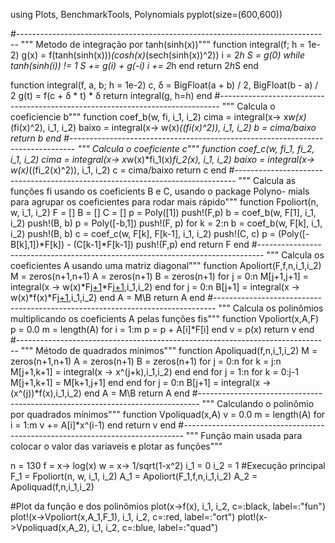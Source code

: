
using Plots, BenchmarkTools, Polynomials
pyplot(size=(600,600))

#------------------------------------------------------------------------------
""" Metodo de integração por tanh(sinh(x))"""
function integral(f; h = 1e-2)
  g(x) = f(tanh(sinh(x)))*(cosh(x)*(sech(sinh(x))^2))
  i = 2*h
  S = g(0)
  while tanh(sinh(i)) != 1
    S += g(i) + g(-i)
    i += 2*h
  end
  return 2*h*S
end

function integral(f, a, b; h = 1e-2)
  c, δ = BigFloat(a + b) / 2, BigFloat(b - a) / 2
  g(t) = f(c + δ * t) * δ
  return integral(g, h=h)
end
#------------------------------------------------------------------------------
""" Calcula o coeficiencie b"""
function coef_b(w, fi, i_1, i_2)
    cima = integral(x-> x*w(x)*(fi(x)^2), i_1, i_2)
    baixo = integral(x-> w(x)*((fi(x)^2)), i_1, i_2)
    b = cima/baixo
    return b
end
#-------------------------------------------------------------------------------
""" Calcula o coeficiente c"""
function coef_c(w, fi_1, fi_2, i_1, i_2)
    cima = integral(x-> x*w(x)*fi_1(x)*fi_2(x), i_1, i_2)
    baixo = integral(x-> w(x)*((fi_2(x)^2)), i_1, i_2)
    c = cima/baixo
    return c
end
#------------------------------------------------------------------------------
""" Calcula as funções fi usando os coeficients B e C, usando o package Polyno-
mials para agrupar os coeficientes para rodar mais rápido"""
function Fpoliort(n, w, i_1, i_2)
    F = []
    B = []
    C = []
    p = Poly([1])
    push!(F,p)
    b = coef_b(w, F[1], i_1, i_2)
    push!(B, b)
    p = Poly([-b,1])
    push!(F, p)
    for k = 2:n
        b = coef_b(w, F[k], i_1, i_2)
        push!(B, b)
        c = coef_c(w, F[k], F[k-1], i_1, i_2)
        push!(C, c)
        p = (Poly([-B[k],1])*F[k]) - (C[k-1]*F[k-1])
        push!(F,p)
    end
    return F
end
#-------------------------------------------------------------------------------
""" Calcula os coeficientes A usando uma matriz diagonal"""
function Apoliort(F,f,n,i_1,i_2)
    M = zeros(n+1,n+1)
    A = zeros(n+1)
    B = zeros(n+1)
    for j = 0:n
            M[j+1,j+1] = integral(x -> w(x)*F[j+1](x)*F[j+1](x),i_1,i_2)
    end
    for j = 0:n
        B[j+1] = integral(x -> w(x)*f(x)*F[j+1](x),i_1,i_2)
    end
    A = M\B
    return A
end
#------------------------------------------------------------------------------
""" Calcula os polinômios multiplicando os coeficients A pelas funções fis"""
function Vpoliort(x,A,F)
    p = 0.0
    m = length(A)
    for i = 1:m
        p = p + A[i]*F[i]
    end
    v = p(x)
    return v
end
#------------------------------------------------------------------------------
""" Método de quadrados mínimos"""
function Apoliquad(f,n,i_1,i_2)
    M = zeros(n+1,n+1)
    A = zeros(n+1)
    B = zeros(n+1)
    for j = 0:n
        for k = j:n
            M[j+1,k+1] = integral(x -> x^(j+k),i_1,i_2)
        end
    end
    for j = 1:n
        for k = 0:j-1
            M[j+1,k+1] = M[k+1,j+1]
        end
    end
    for j = 0:n
        B[j+1] = integral(x -> (x^(j))*f(x),i_1,i_2)
    end
    A = M\B
    return A
end
#------------------------------------------------------------------------------
""" Calculando o polinômio por quadrados mínimos"""
function Vpoliquad(x,A)
    v = 0.0
    m = length(A)
    for i = 1:m
        v += A[i]*x^(i-1)
    end
    return v
end
#------------------------------------------------------------------------------
""" Função main usada para colocar o valor das variaveis e plotar as funções"""

n = 130
f = x-> log(x)
w = x-> 1/sqrt(1-x^2)
i_1 = 0
i_2 = 1
#Execução principal
F_1 = Fpoliort(n, w, i_1, i_2)
A_1 = Apoliort(F_1,f,n,i_1,i_2)
A_2 = Apoliquad(f,n,i_1,i_2)

#Plot da função e dos polinômios
plot(x->f(x), i_1, i_2, c=:black, label=:"fun")
plot!(x->Vpoliort(x,A_1,F_1), i_1, i_2, c=:red, label=:"ort")
plot!(x->Vpoliquad(x,A_2), i_1, i_2, c=:blue, label=:"quad")

